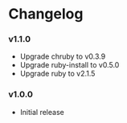 # Changelog

### v1.1.0
* Upgrade chruby to v0.3.9
* Upgrade ruby-install to v0.5.0
* Upgrade ruby to v2.1.5

### v1.0.0
* Initial release
